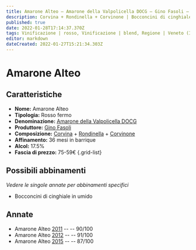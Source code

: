 ```yaml
---
title: Amarone Alteo – Amarone della Valpolicella DOCG – Gino Fasoli – Veneto (IT) – 75-59€ – 3★-5★
description: Corvina + Rondinella + Corvinone | Bocconcini di cinghiale in umido – Imbriago stagionato – Selvaggina in Salmì
published: true
date: 2022-01-28T17:14:37.370Z
tags: Vinificazione | rosso, Vinificazione | blend, Regione | Veneto (IT), Vinificazione | fermo, Prezzi | 75-59€, Vitigni | Corvina, Vitigni | Rondinella, Vitigni | Corvinone, Valutazioni | 5 stelle, Alimento | manzo, Alimento | Formaggi - Imbriago stagionato, Alimento | selvaggina, Aromatizzazione | in salmì, Cottura | brasato
editor: markdown
dateCreated: 2022-01-27T15:21:34.303Z
---
```


# Amarone Alteo

## Caratteristiche
- **Nome:** <span class="nome">Amarone Alteo</span>
- **Tipologia:** Rosso fermo
- **Denominazione:** <span class="denominazione">[Amarone della Valpolicella DOCG](/denominazioni/Italia/Veneto/DOCG/Amarone-della-Valpolicella)</span>
- **Produttore:** <span class="cantina">[Gino Fasoli](/produttori/Italia/Veneto/Gino-Fasoli)</span> 
- **Composizione:** [Corvina](/vitigni/Italia/bacca-nera/corvina) + [Rondinella](/vitigni/Italia/bacca-nera/rondinella) + [Corvinone](/vitigni/Italia/bacca-nera/corvinone)
- **Affinamento:** 36 mesi in barrique
- **Alcol:** 17.5%
- **Fascia di prezzo:** 75-59€
{.grid-list}

## Possibili abbinamenti
*Vedere le singole annate per abbinamenti specifici*

- Bocconcini di cinghiale in umido

## Annate
- Amarone Alteo [2011](vini/Italia/Veneto/Gino-Fasoli/Amarone-Alteo/2011) -- <span class="star-4"></span> -- 90/100
- Amarone Alteo [2012](vini/Italia/Veneto/Gino-Fasoli/Amarone-Alteo/2012) -- <span class="star-5"></span> -- 91/100
- Amarone Alteo [2015](vini/Italia/Veneto/Gino-Fasoli/Amarone-Alteo/2015) -- <span class="star-3"></span> -- 87/100


